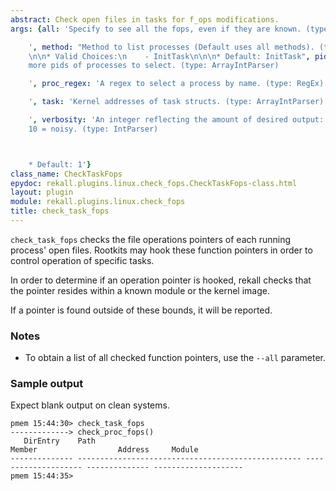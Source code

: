 ```yaml
---
abstract: Check open files in tasks for f_ops modifications.
args: {all: 'Specify to see all the fops, even if they are known. (type: Boolean)

    ', method: "Method to list processes (Default uses all methods). (type: ChoiceArray)\n\
    \n\n* Valid Choices:\n    - InitTask\n\n\n* Default: InitTask", pids: 'One or
    more pids of processes to select. (type: ArrayIntParser)

    ', proc_regex: 'A regex to select a process by name. (type: RegEx)

    ', task: 'Kernel addresses of task structs. (type: ArrayIntParser)

    ', verbosity: 'An integer reflecting the amount of desired output: 0 = quiet,
    10 = noisy. (type: IntParser)



    * Default: 1'}
class_name: CheckTaskFops
epydoc: rekall.plugins.linux.check_fops.CheckTaskFops-class.html
layout: plugin
module: rekall.plugins.linux.check_fops
title: check_task_fops
---
```


`check_task_fops` checks the file operations pointers of each running process'
open files. Rootkits may hook these function pointers in order to control
operation of specific tasks.

In order to determine if an operation pointer is hooked, rekall checks that the
pointer resides within a known module or the kernel image.

If a pointer is found outside of these bounds, it will be reported.

### Notes
 * To obtain a list of all checked function pointers, use the `--all`
   parameter.

### Sample output

Expect blank output on clean systems.

```
pmem 15:44:30> check_task_fops
-------------> check_proc_fops()
   DirEntry    Path                                               Member                  Address     Module              
-------------- -------------------------------------------------- -------------------- -------------- --------------------
pmem 15:44:35> 
```
